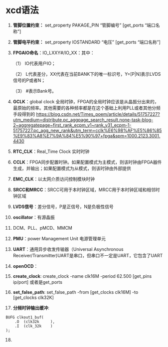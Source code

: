# xcd语法

1. **管脚位置约束：** set_property PAKAGE_PIN “管脚编号” [get_ports “端口名称”]

2. **管脚电平约束：** set_property IOSTANDARD “电压” [get_ports “端口名称”]

3. **FPGAIO命名**：IO_LXXY#/IO_XX：其中：

   （1）  IO代表用户IO；

   （2） L代表差分，XX代表在当前BANK下的唯一标识号，Y=[P|N]表示LVDS信号的P或者N；

   （3）   #表示Bank号。

4. **GCLK**：global clock 全局时钟，FPGA的全局时钟应该是从晶振分出来的，最原始的频率。其他需要的各种频率都是在这个基础上利用PLL或者其他分频手段得到的    https://blog.csdn.net/Times_poem/article/details/51757227?utm_medium=distribute.pc_aggpage_search_result.none-task-blog-2~aggregatepage~first_rank_ecpm_v1~rank_v31_ecpm-1-51757227.pc_agg_new_rank&utm_term=cclk%E6%98%AF%E5%86%85%E9%83%A8%E7%9A%84%E5%90%97+fpga&spm=1000.2123.3001.4430

5. **RTC_CLK**：Real_Time Clock 实时时钟

6. **CCLK**：FPGA同步配置时钟。如果配置模式为主模式，则该时钟由FPGA器件生成，并输出；如果配置模式为从模式，则该时钟由外部提供

7. **EMC_CLK**：以太网介质访问控制模块时钟

8. **SRCC和MRCC**：SRCC可用于本时钟区域，MRCC用于本时钟区域和相邻时钟区域

9. **LVDS信号**：差分信号，P是正信号，N是负极性信号

10. **oscillator**：有源晶振

11. DCM、PLL、pMCD、MMCM

12. **PMU**：power Management Unit 电源管理单元

13. **UART**：通用异步收发传输器（Universal Asynchronous Receiver/Transmitter)UART是串口，但串口不一定是UART，它包含了UART

14. **openOCD**：

15. **create_clock**: create_clock -name clk16M -period 62.500 [get_pins ip/port] 或者是get_ports

16. **set_false_path**: set_false_path -from [get_clocks clk16M] -to [get_clocks clk32K]
17. **分频时钟输出缓冲**: 
```
BUFG clkout1_buf(
    .O  (clk32k     ),
    .I  (clk_32k    )
);
```
18. 
